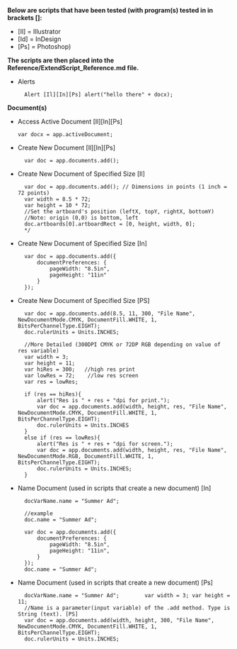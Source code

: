 <b>Below are scripts that have been tested (with program(s) tested in in brackets []:</b>

* [Il] = Illustrator
* [Id] = InDesign
* [Ps] = Photoshop)

<b>The scripts are then placed into the Reference/ExtendScript_Reference.md file.</b>

* Alerts
  
        Alert [Il][In][Ps] alert("hello there" + docx);

<b>Document(s)</b>

  * Access Active Document [Il][In][Ps]
  
        var docx = app.activeDocument;

* Create New Document [Il][In][Ps]
  
        var doc = app.documents.add();

* Create New Document of Specified Size [Il]
  
        var doc = app.documents.add(); // Dimensions in points (1 inch = 72 points)
        var width = 8.5 * 72;
        var height = 10 * 72;
        //Set the artboard's position (leftX, topY, rightX, bottomY)
        //Note: origin (0,0) is bottom, left
        doc.artboards[0].artboardRect = [0, height, width, 0];
        */

* Create New Document of Specified Size [In]
  
        var doc = app.documents.add({
            documentPreferences: {
                pageWidth: "8.5in",
                pageHeight: "11in"
            }
        });

* Create New Document of Specified Size [PS]
  
        var doc = app.documents.add(8.5, 11, 300, "File Name", NewDocumentMode.CMYK, DocumentFill.WHITE, 1, BitsPerChannelType.EIGHT);
        doc.rulerUnits = Units.INCHES;

        //More Detailed (300DPI CMYK or 72DP RGB depending on value of res variable)
        var width = 3;
        var height = 11;
        var hiRes = 300;   //high res print
        var lowRes = 72;    //low res screen
        var res = lowRes;

        if (res == hiRes){
            alert("Res is " + res + "dpi for print.");
            var doc = app.documents.add(width, height, res, "File Name", NewDocumentMode.CMYK, DocumentFill.WHITE, 1, BitsPerChannelType.EIGHT);
            doc.rulerUnits = Units.INCHES
        }
        else if (res == lowRes){
            alert("Res is " + res + "dpi for screen.");
            var doc = app.documents.add(width, height, res, "File Name", NewDocumentMode.RGB, DocumentFill.WHITE, 1, BitsPerChannelType.EIGHT);
            doc.rulerUnits = Units.INCHES;
        }

* Name Document (used in scripts that create a new document) [In]
          
        docVarName.name = "Summer Ad"; 
            
        //example
        doc.name = "Summer Ad";

        var doc = app.documents.add({
            documentPreferences: {
                pageWidth: "8.5in",
                pageHeight: "11in",
            }
        });
        doc.name = "Summer Ad";

* Name Document (used in scripts that create a new document) [Ps]

        docVarName.name = "Summer Ad";        var width = 3; var height = 11;
        //Name is a parameter(input variable) of the .add method. Type is String (text). [PS]
        var doc = app.documents.add(width, height, 300, "File Name", NewDocumentMode.CMYK, DocumentFill.WHITE, 1, BitsPerChannelType.EIGHT);
        doc.rulerUnits = Units.INCHES;




